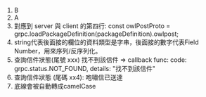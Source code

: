 1. B
2. A
3. 對應到 server 與 client 的第四行: const owlPostProto = grpc.loadPackageDefinition(packageDefinition).owlpost;
4. string代表後面接的欄位的資料類型是字串，後面接的數字代表Field Number，用來序列/反序列化。
5. 查詢信件狀態(尾號 xxx) 找不到該信件  =>  callback func: code: grpc.status.NOT_FOUND, details: "找不到該信件"
6. 查詢信件狀態 (尾碼 xx4): 咆嘯信已送達
7. 底線會被自動轉成camelCase
